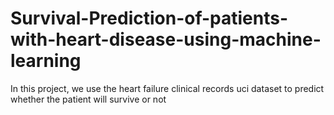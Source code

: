# Survival-Prediction-of-patients-with-heart-disease-using-machine-learning
In this project, we use the heart failure clinical records uci dataset to predict whether the patient will survive or not
